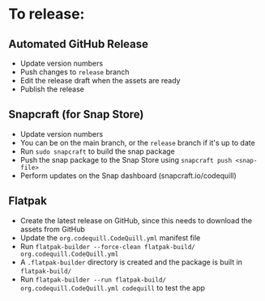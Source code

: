 # To release:

## Automated GitHub Release

- Update version numbers
- Push changes to `release` branch
- Edit the release draft when the assets are ready
- Publish the release

## Snapcraft (for Snap Store)

- Update version numbers
- You can be on the main branch, or the `release` branch if it's up to date
- Run `sudo snapcraft` to build the snap package
- Push the snap package to the Snap Store using `snapcraft push <snap-file>`
- Perform updates on the Snap dashboard (snapcraft.io/codequill)

## Flatpak

- Create the latest release on GitHub, since this needs to download the assets from GitHub
- Update the `org.codequill.CodeQuill.yml` manifest file
- Run `flatpak-builder --force-clean flatpak-build/ org.codequill.CodeQuill.yml`
- A `.flatpak-builder` directory is created and the package is built in `flatpak-build/`
- Run `flatpak-builder --run flatpak-build/ org.codequill.CodeQuill.yml codequill` to test the app
